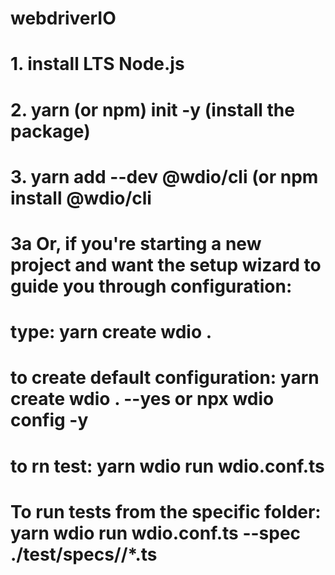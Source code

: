 # webdriverIO
# 1. install LTS Node.js
# 2. yarn (or npm) init -y (install the package)
# 3. yarn add --dev @wdio/cli (or npm install @wdio/cli
# 3a Or, if you're starting a new project and want the setup wizard to guide you through configuration:
# type: yarn create wdio .
# to create default configuration: yarn create wdio . --yes or npx wdio config -y

# to rn test: yarn wdio run wdio.conf.ts

# To run tests from the specific folder: yarn wdio run wdio.conf.ts --spec ./test/specs/<folderName>/*.ts 


